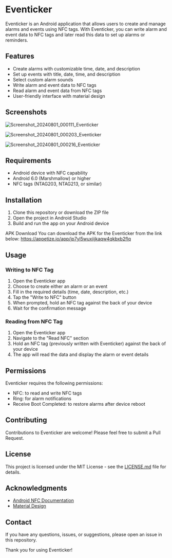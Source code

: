 # Eventicker

Eventicker is an Android application that allows users to create and manage alarms and events using NFC tags. With Eventicker, you can write alarm and event data to NFC tags and later read this data to set up alarms or reminders.

## Features

- Create alarms with customizable time, date, and description
- Set up events with title, date, time, and description
- Select custom alarm sounds
- Write alarm and event data to NFC tags
- Read alarm and event data from NFC tags
- User-friendly interface with material design

## Screenshots

![Screenshot_20240801_000111_Eventicker](https://github.com/user-attachments/assets/641d88a6-0456-4497-bb9c-686e48465451)

![Screenshot_20240801_000203_Eventicker](https://github.com/user-attachments/assets/215c5e3a-89b0-4e92-8d05-5012aac59038)

![Screenshot_20240801_000216_Eventicker](https://github.com/user-attachments/assets/b4f164b0-8652-46bb-8108-4a2aa5453e27)


## Requirements

- Android device with NFC capability
- Android 6.0 (Marshmallow) or higher
- NFC tags (NTAG203, NTAG213, or similar)

## Installation

1. Clone this repository or download the ZIP file
2. Open the project in Android Studio
3. Build and run the app on your Android device

APK Download You can download the APK for the Eventicker from the link below: 
https://appetize.io/app/jp7yl5wuxiijkaqw4qkbxb2flq

## Usage

### Writing to NFC Tag

1. Open the Eventicker app
2. Choose to create either an alarm or an event
3. Fill in the required details (time, date, description, etc.)
4. Tap the "Write to NFC" button
5. When prompted, hold an NFC tag against the back of your device
6. Wait for the confirmation message

### Reading from NFC Tag

1. Open the Eventicker app
2. Navigate to the "Read NFC" section
3. Hold an NFC tag (previously written with Eventicker) against the back of your device
4. The app will read the data and display the alarm or event details

## Permissions

Eventicker requires the following permissions:

- NFC: to read and write NFC tags
- Ring: for alarm notifications
- Receive Boot Completed: to restore alarms after device reboot

## Contributing

Contributions to Eventicker are welcome! Please feel free to submit a Pull Request.

## License

This project is licensed under the MIT License - see the [LICENSE.md](LICENSE.md) file for details.

## Acknowledgments

- [Android NFC Documentation](https://developer.android.com/guide/topics/connectivity/nfc)
- [Material Design](https://material.io/design)

## Contact

If you have any questions, issues, or suggestions, please open an issue in this repository.

Thank you for using Eventicker!
